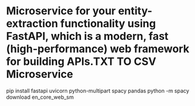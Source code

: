 # Microservice for your entity-extraction functionality using FastAPI, which is a modern, fast (high-performance) web framework for building APIs.TXT TO CSV Microservice

pip install fastapi uvicorn python-multipart spacy pandas
python -m spacy download en_core_web_sm

